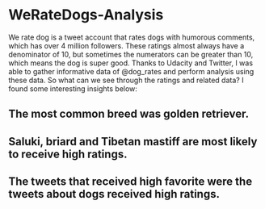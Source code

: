 # WeRateDogs-Analysis

We rate dog is a tweet account that rates dogs with humorous comments, which has over 4 million followers. These ratings almost always have a denominator of 10, but sometimes the numerators can be greater than 10, which means the dog is super good.
Thanks to Udacity and Twitter, I was able to gather informative data of @dog_rates and perform analysis using these data. So what can we see through the ratings and related data? I found some interesting insights below:

## The most common breed was golden retriever.
## Saluki, briard and Tibetan mastiff are most likely to receive high ratings.
## The tweets that received high favorite were the tweets about dogs received high ratings. 

